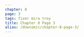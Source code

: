 ```yaml
---
chapter: 8
page: 3
tags: fixer mira troy
title: Chapter 8 Page 3
alias: /dnwcomic/chapter-8-page-3/
---
```

